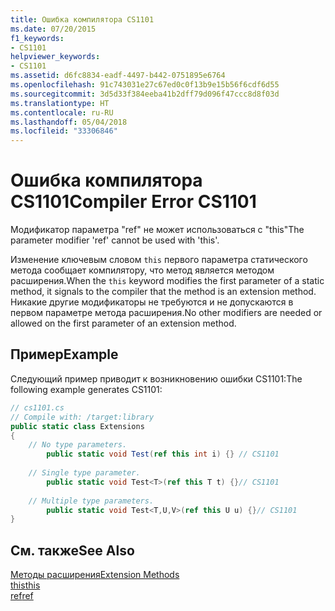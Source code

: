 ```yaml
---
title: Ошибка компилятора CS1101
ms.date: 07/20/2015
f1_keywords:
- CS1101
helpviewer_keywords:
- CS1101
ms.assetid: d6fc8834-eadf-4497-b442-0751895e6764
ms.openlocfilehash: 91c743031e27c67ed0c0f13b9e15b56f6cdf6d55
ms.sourcegitcommit: 3d5d33f384eeba41b2dff79d096f47ccc8d8f03d
ms.translationtype: HT
ms.contentlocale: ru-RU
ms.lasthandoff: 05/04/2018
ms.locfileid: "33306846"
---
```

# <a name="compiler-error-cs1101"></a><span data-ttu-id="c6f0a-102">Ошибка компилятора CS1101</span><span class="sxs-lookup"><span data-stu-id="c6f0a-102">Compiler Error CS1101</span></span>
<span data-ttu-id="c6f0a-103">Модификатор параметра "ref" не может использоваться с "this"</span><span class="sxs-lookup"><span data-stu-id="c6f0a-103">The parameter modifier 'ref' cannot be used with 'this'.</span></span>  
  
 <span data-ttu-id="c6f0a-104">Изменение ключевым словом `this` первого параметра статического метода сообщает компилятору, что метод является методом расширения.</span><span class="sxs-lookup"><span data-stu-id="c6f0a-104">When the `this` keyword modifies the first parameter of a static method, it signals to the compiler that the method is an extension method.</span></span> <span data-ttu-id="c6f0a-105">Никакие другие модификаторы не требуются и не допускаются в первом параметре метода расширения.</span><span class="sxs-lookup"><span data-stu-id="c6f0a-105">No other modifiers are needed or allowed on the first parameter of an extension method.</span></span>  
  
## <a name="example"></a><span data-ttu-id="c6f0a-106">Пример</span><span class="sxs-lookup"><span data-stu-id="c6f0a-106">Example</span></span>  
 <span data-ttu-id="c6f0a-107">Следующий пример приводит к возникновению ошибки CS1101:</span><span class="sxs-lookup"><span data-stu-id="c6f0a-107">The following example generates CS1101:</span></span>  
  
```csharp  
// cs1101.cs  
// Compile with: /target:library  
public static class Extensions  
{  
    // No type parameters.  
        public static void Test(ref this int i) {} // CS1101  
  
    // Single type parameter.  
        public static void Test<T>(ref this T t) {}// CS1101  
  
    // Multiple type parameters.  
        public static void Test<T,U,V>(ref this U u) {}// CS1101  
}  
```  
  
## <a name="see-also"></a><span data-ttu-id="c6f0a-108">См. также</span><span class="sxs-lookup"><span data-stu-id="c6f0a-108">See Also</span></span>  
 [<span data-ttu-id="c6f0a-109">Методы расширения</span><span class="sxs-lookup"><span data-stu-id="c6f0a-109">Extension Methods</span></span>](../../csharp/programming-guide/classes-and-structs/extension-methods.md)  
 [<span data-ttu-id="c6f0a-110">this</span><span class="sxs-lookup"><span data-stu-id="c6f0a-110">this</span></span>](../../csharp/language-reference/keywords/this.md)  
 [<span data-ttu-id="c6f0a-111">ref</span><span class="sxs-lookup"><span data-stu-id="c6f0a-111">ref</span></span>](../../csharp/language-reference/keywords/ref.md)
